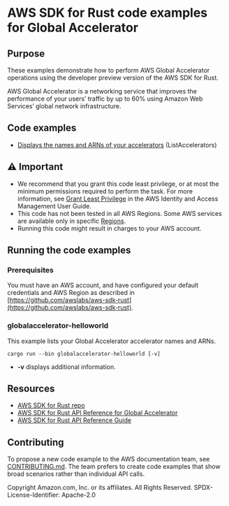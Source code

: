 # AWS SDK for Rust code examples for Global Accelerator

## Purpose

These examples demonstrate how to perform AWS Global Accelerator operations using the developer preview version of the AWS SDK for Rust.

AWS Global Accelerator is a networking service that improves the performance of your users’ traffic by up to 60% using Amazon Web Services’ global network infrastructure.

## Code examples

- [Displays the names and ARNs of your accelerators](src/bin/globalaccelerator-helloworld.rs) (ListAccelerators)

## ⚠ Important

- We recommend that you grant this code least privilege, 
  or at most the minimum permissions required to perform the task.
  For more information, see
  [Grant Least Privilege](https://docs.aws.amazon.com/IAM/latest/UserGuide/best-practices.html#grant-least-privilege)
  in the AWS Identity and Access Management User Guide.
- This code has not been tested in all AWS Regions.
  Some AWS services are available only in specific
  [Regions](https://aws.amazon.com/about-aws/global-infrastructure/regional-product-services).
- Running this code might result in charges to your AWS account.

## Running the code examples

### Prerequisites

You must have an AWS account, and have configured your default credentials and AWS Region as described in [https://github.com/awslabs/aws-sdk-rust](https://github.com/awslabs/aws-sdk-rust).

### globalaccelerator-helloworld

This example lists your Global Accelerator accelerator names and ARNs.

`cargo run --bin globalaccelerator-helloworld [-v]`

- __-v__ displays additional information.

## Resources

- [AWS SDK for Rust repo](https://github.com/awslabs/aws-sdk-rust)
- [AWS SDK for Rust API Reference for Global Accelerator](https://docs.rs/aws-sdk-globalaccelerator)
- [AWS SDK for Rust API Reference Guide](https://awslabs.github.io/aws-sdk-rust/aws_sdk_config/index.html) 

## Contributing

To propose a new code example to the AWS documentation team, 
see [CONTRIBUTING.md](https://github.com/awsdocs/aws-doc-sdk-examples/blob/master/CONTRIBUTING.md). 
The team prefers to create code examples that show broad scenarios rather than individual API calls.

Copyright Amazon.com, Inc. or its affiliates. All Rights Reserved. SPDX-License-Identifier: Apache-2.0
